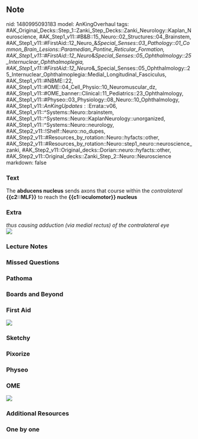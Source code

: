 ## Note
nid: 1480995093183
model: AnKingOverhaul
tags: #AK_Original_Decks::Step_1::Zanki_Step_Decks::Zanki_Neurology::Kaplan_Neuroscience, #AK_Step1_v11::#B&B::15_Neuro::02_Structures::04_Brainstem, #AK_Step1_v11::#FirstAid::12_Neuro_&_Special_Senses::03_Pathology::01_Common_Brain_Lesions::Paramedian_Pontine_Reticular_Formation, #AK_Step1_v11::#FirstAid::12_Neuro_&_Special_Senses::05_Ophthalmology::25_Internuclear_Ophthalmoplegia, #AK_Step1_v11::#FirstAid::12_Neuro_&_Special_Senses::05_Ophthalmology::25_Internuclear_Ophthalmoplegia::Medial_Longitudinal_Fasciculus, #AK_Step1_v11::#NBME::22, #AK_Step1_v11::#OME::04_Cell_Physio::10_Neuromuscular_dz, #AK_Step1_v11::#OME_banner::Clinical::11_Pediatrics::23_Ophthalmology, #AK_Step1_v11::#Physeo::03_Physiology::08_Neuro::10_Ophthalmology, #AK_Step1_v11::$AnKingUpdates::$Errata::v06, #AK_Step1_v11::^Systems::Neuro::brainstem, #AK_Step1_v11::^Systems::Neuro::KaplanNeurology::unorganized, #AK_Step1_v11::^Systems::Neuro::neurology, #AK_Step2_v11::!Shelf::Neuro::no_dupes, #AK_Step2_v11::#Resources_by_rotation::Neuro::hyfacts::other, #AK_Step2_v11::#Resources_by_rotation::Neuro::step1_neuro::neuroscience_zanki, #AK_Step2_v11::Original_decks::Dorian::neuro::hyfacts::other, #AK_Step2_v11::Original_decks::Zanki_Step_2::Neuro::Neuroscience
markdown: false

### Text
<div>
  The <b>abducens nucleus</b> sends axons that course within the
  <i>contralateral</i> <b>{{c2::MLF}}</b> to reach the
  <b>{{c1::oculomotor}} nucleus</b>
</div>

### Extra
<div>
  <i>thus causing adduction (via medial rectus) of the
  contralateral eye</i>
</div>
<div><img src="paste-106424994628146.jpg" class="resizer"></div>

### Lecture Notes


### Missed Questions


### Pathoma


### Boards and Beyond


### First Aid
<img src="tmpq8cLXy.png">

### Sketchy


### Pixorize


### Physeo


### OME
<div class="ome-widget">
  <a href=
  "https://onlinemeded.org/spa/pediatrics/ophthalmology/acquire?ref=anki">
  <img src="_OME_AnkiFlashcards_Lesson_6.png"></a>
</div>

### Additional Resources


### One by one

